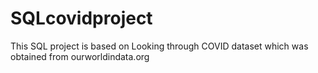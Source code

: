 # SQLcovidproject
This SQL project is based on Looking through COVID dataset which was obtained from ourworldindata.org
